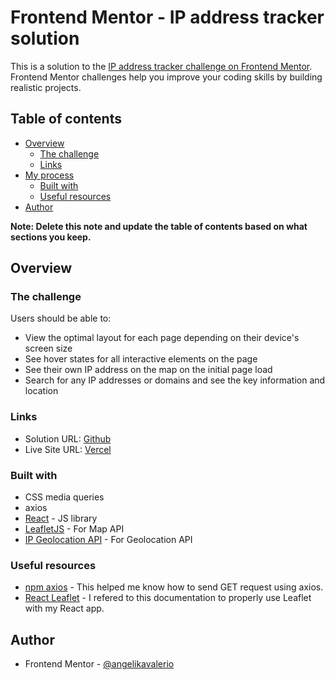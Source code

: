 # Frontend Mentor - IP address tracker solution

This is a solution to the [IP address tracker challenge on Frontend Mentor](https://www.frontendmentor.io/challenges/ip-address-tracker-I8-0yYAH0). Frontend Mentor challenges help you improve your coding skills by building realistic projects. 

## Table of contents

- [Overview](#overview)
  - [The challenge](#the-challenge)
  - [Links](#links)
- [My process](#my-process)
  - [Built with](#built-with)
  - [Useful resources](#useful-resources)
- [Author](#author)

**Note: Delete this note and update the table of contents based on what sections you keep.**

## Overview

### The challenge

Users should be able to:

- View the optimal layout for each page depending on their device's screen size
- See hover states for all interactive elements on the page
- See their own IP address on the map on the initial page load
- Search for any IP addresses or domains and see the key information and location

### Links

- Solution URL: [Github](https://github.com/angelikavalerio/ip-address-tracker-react)
- Live Site URL: [Vercel](https://ip-address-tracker-react-gilt.vercel.app)
### Built with

- CSS media queries
- axios
- [React](https://reactjs.org/) - JS library
- [LeafletJS](https://nextjs.org/) - For Map API
- [IP Geolocation API](https://geo.ipify.org/) - For Geolocation API

### Useful resources

- [npm axios](https://www.npmjs.com/package/axios?activeTab=readme) - This helped me know how to send GET request using axios.
- [React Leaflet](https://react-leaflet.js.org/docs/start-installation/) - I refered to this documentation to properly use Leaflet with my React app.


## Author

- Frontend Mentor - [@angelikavalerio](https://www.frontendmentor.io/profile/angelikavalerio)

